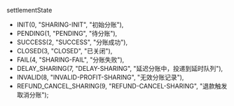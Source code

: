 
settlementState
- INIT(0, "SHARING-INIT", "初始分账"),  
 - PENDING(1, "PENDING", "待分账"),  
- SUCCESS(2, "SUCCESS", "分账成功"),  
- CLOSED(3, "CLOSED", "已关闭"),  
- FAIL(4, "SHARING-FAIL", "分账失败"),  
- DELAY_SHARING(7, "DELAY-SHARING", "延迟分账中，投递到延时队列"),  
- INVALID(8, "INVALID-PROFIT-SHARING", "无效分账记录"),  
- REFUND_CANCEL_SHARING(9, "REFUND-CANCEL-SHARING", "退款触发取消分账");
